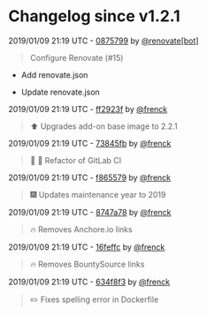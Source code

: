 # Changelog since v1.2.1

2019/01/09 21:19 UTC - [0875799](https://github.com/hassio-addons/addon-influxdb/commit/087579960f65926f92b412a27021664cfc737317) by [@renovate[bot]](https://github.com/apps/renovate)
> Configure Renovate (#15)

* Add renovate.json

* Update renovate.json 

2019/01/09 21:19 UTC - [ff2923f](https://github.com/hassio-addons/addon-influxdb/commit/ff2923f017cdf9bdb65369faa92ae2f4f5d00810) by [@frenck](https://github.com/frenck)
> :arrow_up: Upgrades add-on base image to 2.2.1 

2019/01/09 21:19 UTC - [73845fb](https://github.com/hassio-addons/addon-influxdb/commit/73845fb174f1d468d34ed767efc587370300caaa) by [@frenck](https://github.com/frenck)
> :tractor: :rocket: Refactor of GitLab CI 

2019/01/09 21:19 UTC - [f865579](https://github.com/hassio-addons/addon-influxdb/commit/f8655793bb99dfd7dd7584da7d01e725685eca08) by [@frenck](https://github.com/frenck)
> :fireworks: Updates maintenance year to 2019 

2019/01/09 21:19 UTC - [8747a78](https://github.com/hassio-addons/addon-influxdb/commit/8747a782b440448acf5d6c6efd02c9710f240f65) by [@frenck](https://github.com/frenck)
> :fire: Removes Anchore.io links 

2019/01/09 21:19 UTC - [16feffc](https://github.com/hassio-addons/addon-influxdb/commit/16feffcabb62cf25f7e5024b82c9928ed81a381d) by [@frenck](https://github.com/frenck)
> :fire: Removes BountySource links 

2019/01/09 21:19 UTC - [634f8f3](https://github.com/hassio-addons/addon-influxdb/commit/634f8f306c960c139da7b931bf2c1ca766f1d123) by [@frenck](https://github.com/frenck)
> :pencil2: Fixes spelling error in Dockerfile 


